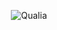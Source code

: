 <p align="center">
  <img src="https://raw.github.com/Qualia/qualia/assets/qualia-logo.png" alt="Qualia" title="Qualia">
</p>
